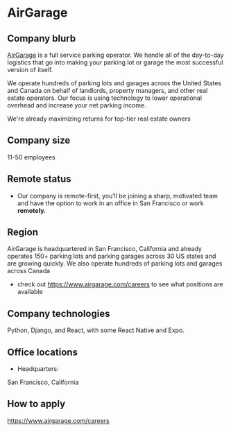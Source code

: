 # AirGarage

## Company blurb
[AirGarage](https://www.airgarage.com/) is a full service parking operator. We handle all of the day-to-day logistics that go into making your parking lot or garage the most successful version of itself.

We operate hundreds of parking lots and garages across the United States and Canada on behalf of landlords, property managers, and other real estate operators. Our focus is using technology to lower operational overhead and increase your net parking income.

We're already maximizing returns for top-tier real estate owners
## Company size
11-50 employees
## Remote status
* Our company is remote-first, you’ll be joining a sharp, motivated team and have the option to work in an office in San Francisco or work **remotely.**

## Region
AirGarage is headquartered in San Francisco, California and already operates 150+ parking lots and parking garages across 30 US states and are growing quickly. We also operate hundreds of parking lots and garages across Canada
* check out https://www.airgarage.com/careers to see what positions are available

## Company technologies
Python, Django, and React, with some React Native and Expo.

## Office locations
* Headquarters:

San Francisco, California

## How to apply
https://www.airgarage.com/careers 
